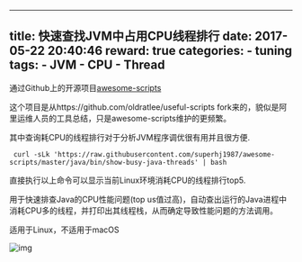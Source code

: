 
---
title: 快速查找JVM中占用CPU线程排行
date: 2017-05-22 20:40:46
reward: true
categories:
    - tuning
tags: 
    - JVM
    - CPU
    - Thread
---

通过Github上的开源项目[awesome-scripts](https://github.com/superhj1987/awesome-scripts)

这个项目是从https://github.com/oldratlee/useful-scripts fork来的，貌似是阿里运维人员的工具总结，只是awesome-scripts维护的更频繁。

其中查询耗CPU的线程排行对于分析JVM程序调优很有用并且很方便.

```
 curl -sLk 'https://raw.githubusercontent.com/superhj1987/awesome-scripts/master/java/bin/show-busy-java-threads' | bash
 ```
<!--more-->

直接执行以上命令可以显示当前Linux环境消耗CPU的线程排行top5.

用于快速排查Java的CPU性能问题(top us值过高)，自动查出运行的Java进程中消耗CPU多的线程，并打印出其线程栈，从而确定导致性能问题的方法调用。

适用于Linux，不适用于macOS

![img](http://oqcey66z7.bkt.clouddn.com/public/images/JVM-CPU-Threads.png)